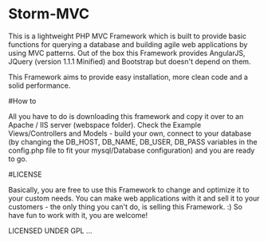 # Storm-MVC
This is a lightweight PHP MVC Framework which is built to provide basic functions for querying a database and building agile web applications by using MVC patterns.
Out of the box this Framework provides AngularJS, JQuery (version 1.1.1 Minified) and Bootstrap but doesn't depend on them.

This Framework aims to provide easy installation, more clean code and a solid performance.

#How to

All you have to do is downloading this framework and copy it over to an Apache / IIS server (webspace folder).
Check the Example Views/Controllers and Models - build your own, connect to your database (by changing the DB_HOST, DB_NAME, DB_USER, DB_PASS variables in the config.php file to fit your mysql/Database configuration) and you are ready to go.

#LICENSE

Basically, you are free to use this Framework to change and optimize it to your custom needs.
You can make web applications with it and sell it to your customers - the only thing you can't do, is selling this Framework. :) So have fun to work with it, you are welcome!

LICENSED UNDER GPL ...
